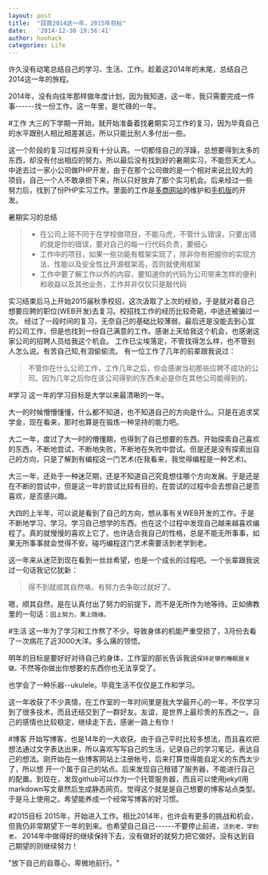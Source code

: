```yaml
---
layout: post
title:  "回首2014这一年，2015年目标"
date:   '2014-12-30 19:56:41'
author: hoohack
categories: Life
---
```


许久没有动笔总结自己的学习、生活、工作。趁着这2014年的末尾，总结自己2014这一年的旅程。

2014年，没有向往年那样做年度计划，因为我知道，这一年，我只需要完成一件事------找一份工作。这一年里，是忙碌的一年。

#工作
大三的下学期一开始，就开始准备着找暑期实习工作的复习，因为毕竟自己的水平跟别人相比相差甚远，所以只能比别人多付出一些。
<!--more-->
这一个阶段的复习过程并没有十分认真。一切都怪自己的浮躁，总想要得到太多的东西，却没有付出相应的努力。所以最后没有找到好的暑期实习，不能怨天尤人。
中途去过一家小公司做PHP开发，由于在那个公司做的是一个相对来说比较大的项目，自己一个人不敢承担下来，所以只好放弃了那个实习机会。后来经过一些
努力后，找到了份PHP实习工作。里面的工作是[多商网站](http://www.ecduo.com)的维护和[手机版](http://m.ecduo.com)的开发。

暑期实习的总结

> * 在公司上班不同于在学校做项目，不能马虎，不管什么错误，只要出错的就是你的错误，要对自己的每一行代码负责，要细心
> * 工作中的项目，如果一些功能有框架实现了，除非你有把握你的实现方法、性能以及安全性比开源框架高，否则就使用框架
> * 工作中要了解工作以外的内容，要知道你的代码为公司带来怎样的便利和收益以及其他业务，工作并非仅仅只是敲代码

实习结束后马上开始2015届秋季校招，这次汲取了上次的经验，于是就对着自己想要应聘的职位(WEB开发)去复习。校招找工作的经历比较奇葩，中途还被骗过一次。
经过了一段时间的复习，无奈自己的基础比较薄弱，最后还是没能去到心宜的公司工作，但是也找到一份自己满意的工作。感谢上天给我这个机会，也感谢这家公司的招聘人员给我这个机会。
工作已尘埃落定，不管找得怎么样，也不管别人怎么说。有苦自己知,有泪偷偷流。
有一位工作了几年的前辈跟我说过：

> 不管你在什么公司工作，工作几年之后，你会感谢当初那些应聘不成功的公司。因为几年之后你在该公司得到的东西未必是你在其他公司能得到的。

#学习
这一年的学习目标是大学以来最清晰的一年。

大一的时候懵懵懂懂，什么都不知道，也不知道自己的方向是什么。只是在追求奖学金，现在看来，那时也算是在锻炼一种坚持的能力吧。

大二一年，度过了大一时的懵懂期，也得到了自己想要的东西。开始探索自己喜欢的东西，不断地尝试，不断地失败，不断地在失败中尝试。但是还是没有探索出自己的方向，只是了解到有编程这一门艺术(在我看来，我觉得编程是一种艺术)。

大三一年，还处于一种迷茫期，还是不知道自己究竟想往哪个方向发展。于是还是在不断的尝试中，但是这一年的尝试比较有目的，在尝试的过程中会去想自己是否喜欢，是否感兴趣。

大四的上半年，可以说是看到了自己的方向，想从事有关WEB开发的工作。于是不断地学习，学习。学习自己想学的东西。也在这个过程中发现自己越来越喜欢编程了。真的就慢慢的喜欢上它了。也许适合我自己的性格，总是不能无所事事，如果无所事事就会觉得不安。碰巧编程这门艺术需要活到老学到老。

这一年来从迷茫到现在看到一丝丝希望，也是一个成长的过程吧。一个长辈跟我说过一句话我记忆犹新：

> 得不到就顺其自然咯，有努力去争取过就好了。

嗯，顺其自然，是在认真付出了努力的前提下，而不是无所作为地等待。正如佛教里的一句话：```因上努力，果上随缘。```

#生活
这一年为了学习和工作熬了不少。导致身体的机能严重受损了，3月份去看了一次病花了近3000大洋。多么痛的领悟。

明年的目标是要好好对待自己的身体，工作室的部长告诉我说```保持足够的睡眠是关键。```不然等你做出你想要的东西你也无法享受了。

也学会了一种乐器--ukulele。毕竟生活不仅仅是工作和学习。

这一年收获了不少真情，在工作室的一年时间里是我大学最开心的一年，不仅学习到了很多技术，而且还结交到了一群好友。友谊，是世界上最珍贵的东西之一。自己的感情也比较稳定，继续走下去，感谢一路上有你！

#博客
开始写博客，也是14年的一大收获。由于自己平时比较多想法，而且喜欢把想法通过文字表达出来，所以喜欢写写自己的生活，记录自己的学习笔记，表达自己的想法。刚开始在一些博客网站上注册帐号，后来打算觉得能自定义的东西太少了，所以想
开一个属于自己的站点。后来发现自己租错了服务器，不能进行自己的配置。到现在，发现github可以作为一个托管服务器，而且可以使用jekyll用markdown写文章然后生成静态网页。觉得这个就是是自己想要的博客站点类型。于是马上使用之。希望能养成一个经常写博客的好习惯。

#2015目标
2015年，开始进入工作。相比2014年，也许会有更多的挑战和机会，但我仍非常期望下一年的到来。也希望自己自己------不要停止前进，````活到老，学到老。````
2014年中做得好的继续保持下去，没有做好的就努力把它做好。没有达到自己期望的则继续努力！

"放下自己的自尊心，卑微地前行。"
